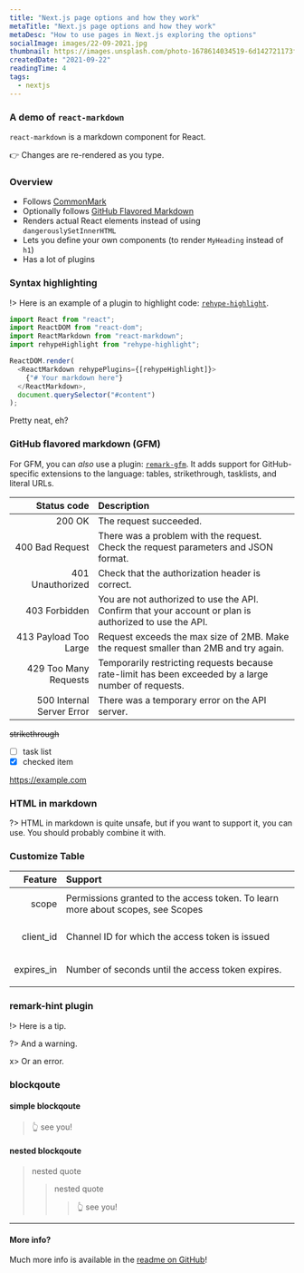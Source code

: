 ```yaml
---
title: "Next.js page options and how they work"
metaTitle: "Next.js page options and how they work"
metaDesc: "How to use pages in Next.js exploring the options"
socialImage: images/22-09-2021.jpg
thumbnail: https://images.unsplash.com/photo-1678614034519-6d142721173f?ixlib=rb-4.0.3&ixid=MnwxMjA3fDB8MHxlZGl0b3JpYWwtZmVlZHwxN3x8fGVufDB8fHx8&auto=format&fit=crop&w=1600&q=60
createdDate: "2021-09-22"
readingTime: 4
tags:
  - nextjs
---
```


### A demo of `react-markdown`

`react-markdown` is a markdown component for React.

👉 Changes are re-rendered as you type.

### Overview

- Follows [CommonMark](https://commonmark.org)
- Optionally follows [GitHub Flavored Markdown](https://github.github.com/gfm/)
- Renders actual React elements instead of using `dangerouslySetInnerHTML`
- Lets you define your own components (to render `MyHeading` instead of `h1`)
- Has a lot of plugins

### Syntax highlighting

!> Here is an example of a plugin to highlight code:
[`rehype-highlight`](https://github.com/rehypejs/rehype-highlight).

```js
import React from "react";
import ReactDOM from "react-dom";
import ReactMarkdown from "react-markdown";
import rehypeHighlight from "rehype-highlight";

ReactDOM.render(
  <ReactMarkdown rehypePlugins={[rehypeHighlight]}>
    {"# Your markdown here"}
  </ReactMarkdown>,
  document.querySelector("#content")
);
```

Pretty neat, eh?

### GitHub flavored markdown (GFM)

For GFM, you can _also_ use a plugin:
[`remark-gfm`](https://github.com/remarkjs/react-markdown#use).
It adds support for GitHub-specific extensions to the language:
tables, strikethrough, tasklists, and literal URLs.

|               Status code | Description                                                                                            |
| ------------------------: | :----------------------------------------------------------------------------------------------------- |
|                    200 OK | The request succeeded.                                                                                 |
|           400 Bad Request | There was a problem with the request. Check the request parameters and JSON format.                    |
|          401 Unauthorized | Check that the authorization header is correct.                                                        |
|             403 Forbidden | You are not authorized to use the API. Confirm that your account or plan is authorized to use the API. |
|     413 Payload Too Large | Request exceeds the max size of 2MB. Make the request smaller than 2MB and try again.                  |
|     429 Too Many Requests | Temporarily restricting requests because rate-limit has been exceeded by a large number of requests.   |
| 500 Internal Server Error | There was a temporary error on the API server.                                                         |

~~strikethrough~~

- [ ] task list
- [x] checked item

https://example.com

### HTML in markdown

?> HTML in markdown is quite unsafe, but if you want to support it, you can
use.
You should probably combine it with.

### Customize Table

|                                         Feature | Support                                                                         |
| ----------------------------------------------: | :------------------------------------------------------------------------------ |
|     <p label="required" type="String">scope</p> | Permissions granted to the access token. To learn more about scopes, see Scopes |
| <p label="optional" type="String">client_id</p> | Channel ID for which the access token is issued                                 |
|                 <p type="Number">expires_in</p> | Number of seconds until the access token expires.                               |

### remark-hint plugin

!> Here is a tip.

?> And a warning.

x> Or an error.

### blockqoute

#### simple blockqoute

> 👆 see you!

#### nested blockqoute

> nested quote
>
> > nested quote
> >
> > > 👆 see you!

---

#### More info?

Much more info is available in the
[readme on GitHub](https://github.com/remarkjs/react-markdown)!
